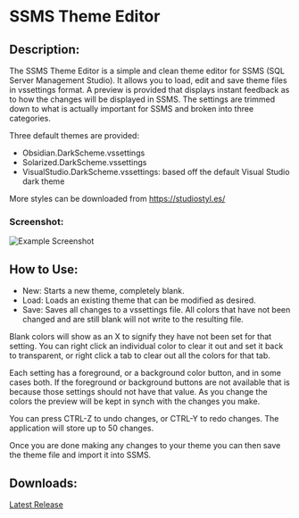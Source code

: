 # SSMS Theme Editor

## Description:
The SSMS Theme Editor is a simple and clean theme editor for SSMS (SQL Server Management Studio).  It allows you to load, edit and save theme files in vssettings format. A preview is provided that displays instant feedback as to how the changes will be displayed in SSMS. The settings are trimmed down to what is actually important for SSMS and broken into three categories.

Three default themes are provided:
- Obsidian.DarkScheme.vssettings
- Solarized.DarkScheme.vssettings
- VisualStudio.DarkScheme.vssettings: based off the default Visual Studio dark theme

More styles can be downloaded from https://studiostyl.es/

### Screenshot:

![Example Screenshot](https://raw.githubusercontent.com/tcartwright/SSMSThemeEditor/master/SSMSThemeEditor/images/screenshot.png)

## How to Use:

- New: Starts a new theme, completely blank. 
- Load: Loads an existing theme that can be modified as desired.
- Save: Saves all changes to a vssettings file. All colors that have not been changed and are still blank will not write to the resulting file.

Blank colors will show as an X to signify they have not been set for that setting. You can right click an individual color to clear it out and set it back to transparent, or right click a tab to clear out all the colors for that tab.

Each setting has a foreground, or a background color button, and in some cases both. If the foreground or background buttons are not available that is because those settings should not have that value. As you change the colors the preview will be kept in synch with the changes you make. 

You can press CTRL-Z to undo changes, or CTRL-Y to redo changes. The application will store up to 50 changes.

Once you are done making any changes to your theme you can then save the theme file and import it into SSMS.

## Downloads:

[Latest Release](https://github.com/tcartwright/SSMSThemeEditor/releases/latest) 

